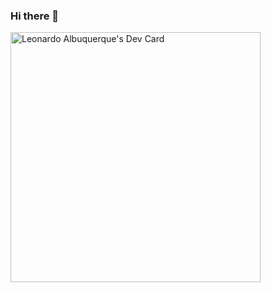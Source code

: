### Hi there 👋

<!--
**leeodesign/leeodesign** is a ✨ _special_ ✨ repository because its `README.md` (this file) appears on your GitHub profile.

Here are some ideas to get you started:

- 🔭 I’m currently working on ...
- 🌱 I’m currently learning ...
- 👯 I’m looking to collaborate on ...
- 🤔 I’m looking for help with ...
- 💬 Ask me about ...
- 📫 How to reach me: ...
- 😄 Pronouns: ...
- ⚡ Fun fact: ...
-->

<a href="https://app.daily.dev/leeodesign"><img src="https://api.daily.dev/devcards/ba0f748378694631a08f0069d77d3e43.png?r=um5" width="400" alt="Leonardo Albuquerque's Dev Card"/></a>
